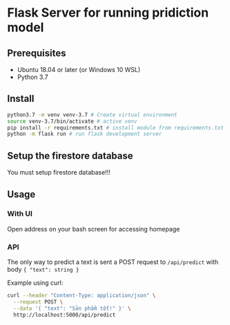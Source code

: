 # Flask Server for running pridiction model

## Prerequisites
- Ubuntu 18.04 or later (or Windows 10 WSL)
- Python 3.7

## Install

```bash
python3.7 -m venv venv-3.7 # Create virtual environment
source venv-3.7/bin/activate # active venv
pip install -r requirements.txt # install module from requirements.txt
python -m flask run # run flask development server
```

## Setup the firestore database
You must setup firestore database!!!

## Usage
### With UI
Open address on your bash screen for accessing homepage

### API
The only way to predict a text is sent a POST request to `/api/predict` with body `{ "text": string }`

Example using curl:
```bash
curl --header "Content-Type: application/json" \
  --request POST \
  --data '{ "text": "Sản phẩm tốt!" }' \
  http://localhost:5000/api/predict
```
